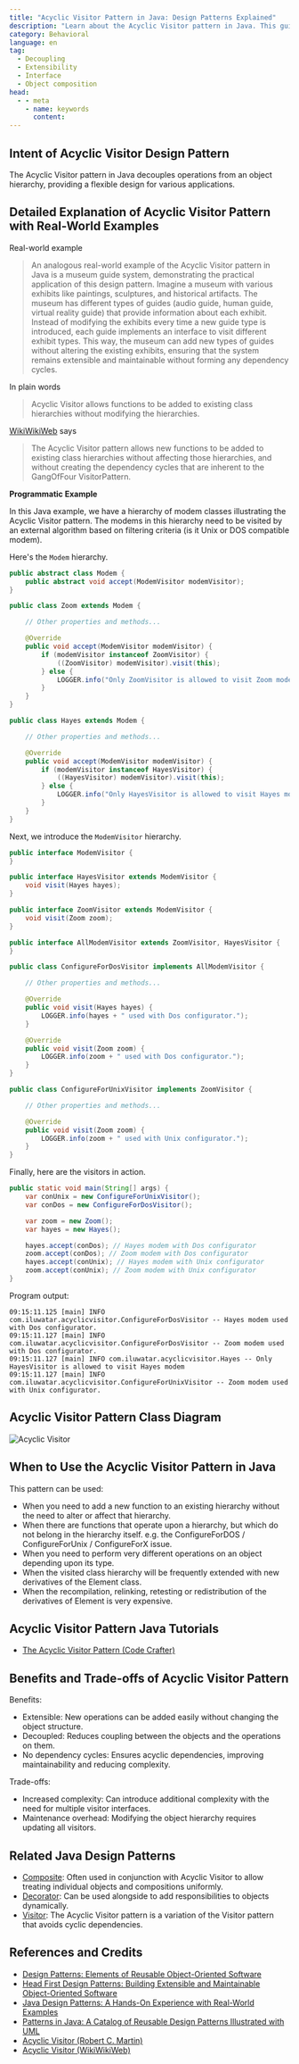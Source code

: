 ```yaml
---
title: "Acyclic Visitor Pattern in Java: Design Patterns Explained"
description: "Learn about the Acyclic Visitor pattern in Java. This guide explains how it decouples operations from object hierarchies, providing examples and real-world applications."
category: Behavioral
language: en
tag:
  - Decoupling
  - Extensibility
  - Interface
  - Object composition
head:
  - - meta
    - name: keywords
      content:
---
```


## Intent of Acyclic Visitor Design Pattern

The Acyclic Visitor pattern in Java decouples operations from an object hierarchy, providing a flexible design for various applications.

## Detailed Explanation of Acyclic Visitor Pattern with Real-World Examples

Real-world example

> An analogous real-world example of the Acyclic Visitor pattern in Java is a museum guide system, demonstrating the practical application of this design pattern. Imagine a museum with various exhibits like paintings, sculptures, and historical artifacts. The museum has different types of guides (audio guide, human guide, virtual reality guide) that provide information about each exhibit. Instead of modifying the exhibits every time a new guide type is introduced, each guide implements an interface to visit different exhibit types. This way, the museum can add new types of guides without altering the existing exhibits, ensuring that the system remains extensible and maintainable without forming any dependency cycles.

In plain words

> Acyclic Visitor allows functions to be added to existing class hierarchies without modifying the hierarchies.

[WikiWikiWeb](https://wiki.c2.com/?AcyclicVisitor) says

> The Acyclic Visitor pattern allows new functions to be added to existing class hierarchies without affecting those hierarchies, and without creating the dependency cycles that are inherent to the GangOfFour VisitorPattern.

**Programmatic Example**

In this Java example, we have a hierarchy of modem classes illustrating the Acyclic Visitor pattern. The modems in this hierarchy need to be visited by an external algorithm based on filtering criteria (is it Unix or DOS compatible modem).

Here's the `Modem` hierarchy.

```java
public abstract class Modem {
    public abstract void accept(ModemVisitor modemVisitor);
}

public class Zoom extends Modem {

    // Other properties and methods...

    @Override
    public void accept(ModemVisitor modemVisitor) {
        if (modemVisitor instanceof ZoomVisitor) {
            ((ZoomVisitor) modemVisitor).visit(this);
        } else {
            LOGGER.info("Only ZoomVisitor is allowed to visit Zoom modem");
        }
    }
}

public class Hayes extends Modem {

    // Other properties and methods...

    @Override
    public void accept(ModemVisitor modemVisitor) {
        if (modemVisitor instanceof HayesVisitor) {
            ((HayesVisitor) modemVisitor).visit(this);
        } else {
            LOGGER.info("Only HayesVisitor is allowed to visit Hayes modem");
        }
    }
}
```

Next, we introduce the `ModemVisitor` hierarchy.

```java
public interface ModemVisitor {
}

public interface HayesVisitor extends ModemVisitor {
    void visit(Hayes hayes);
}

public interface ZoomVisitor extends ModemVisitor {
    void visit(Zoom zoom);
}

public interface AllModemVisitor extends ZoomVisitor, HayesVisitor {
}

public class ConfigureForDosVisitor implements AllModemVisitor {

    // Other properties and methods...

    @Override
    public void visit(Hayes hayes) {
        LOGGER.info(hayes + " used with Dos configurator.");
    }

    @Override
    public void visit(Zoom zoom) {
        LOGGER.info(zoom + " used with Dos configurator.");
    }
}

public class ConfigureForUnixVisitor implements ZoomVisitor {

    // Other properties and methods...

    @Override
    public void visit(Zoom zoom) {
        LOGGER.info(zoom + " used with Unix configurator.");
    }
}
```

Finally, here are the visitors in action.

```java
public static void main(String[] args) {
    var conUnix = new ConfigureForUnixVisitor();
    var conDos = new ConfigureForDosVisitor();

    var zoom = new Zoom();
    var hayes = new Hayes();

    hayes.accept(conDos); // Hayes modem with Dos configurator
    zoom.accept(conDos); // Zoom modem with Dos configurator
    hayes.accept(conUnix); // Hayes modem with Unix configurator
    zoom.accept(conUnix); // Zoom modem with Unix configurator   
}
```

Program output:

```
09:15:11.125 [main] INFO com.iluwatar.acyclicvisitor.ConfigureForDosVisitor -- Hayes modem used with Dos configurator.
09:15:11.127 [main] INFO com.iluwatar.acyclicvisitor.ConfigureForDosVisitor -- Zoom modem used with Dos configurator.
09:15:11.127 [main] INFO com.iluwatar.acyclicvisitor.Hayes -- Only HayesVisitor is allowed to visit Hayes modem
09:15:11.127 [main] INFO com.iluwatar.acyclicvisitor.ConfigureForUnixVisitor -- Zoom modem used with Unix configurator.
```

## Acyclic Visitor Pattern Class Diagram

![Acyclic Visitor](./etc/acyclic-visitor.png "Acyclic Visitor")

## When to Use the Acyclic Visitor Pattern in Java

This pattern can be used:

* When you need to add a new function to an existing hierarchy without the need to alter or affect that hierarchy.
* When there are functions that operate upon a hierarchy, but which do not belong in the hierarchy itself. e.g. the ConfigureForDOS / ConfigureForUnix / ConfigureForX issue.
* When you need to perform very different operations on an object depending upon its type.
* When the visited class hierarchy will be frequently extended with new derivatives of the Element class.
* When the recompilation, relinking, retesting or redistribution of the derivatives of Element is very expensive.

## Acyclic Visitor Pattern Java Tutorials

* [The Acyclic Visitor Pattern (Code Crafter)](https://codecrafter.blogspot.com/2012/12/the-acyclic-visitor-pattern.html)

## Benefits and Trade-offs of Acyclic Visitor Pattern

Benefits:

* Extensible: New operations can be added easily without changing the object structure.
* Decoupled: Reduces coupling between the objects and the operations on them.
* No dependency cycles: Ensures acyclic dependencies, improving maintainability and reducing complexity.

Trade-offs:

* Increased complexity: Can introduce additional complexity with the need for multiple visitor interfaces.
* Maintenance overhead: Modifying the object hierarchy requires updating all visitors.

## Related Java Design Patterns

* [Composite](https://java-design-patterns.com/patterns/composite/): Often used in conjunction with Acyclic Visitor to allow treating individual objects and compositions uniformly.
* [Decorator](https://java-design-patterns.com/patterns/decorator/): Can be used alongside to add responsibilities to objects dynamically.
* [Visitor](https://java-design-patterns.com/patterns/visitor/): The Acyclic Visitor pattern is a variation of the Visitor pattern that avoids cyclic dependencies.

## References and Credits

* [Design Patterns: Elements of Reusable Object-Oriented Software](https://amzn.to/3w0pvKI)
* [Head First Design Patterns: Building Extensible and Maintainable Object-Oriented Software](https://amzn.to/49NGldq)
* [Java Design Patterns: A Hands-On Experience with Real-World Examples](https://amzn.to/3yhh525)
* [Patterns in Java: A Catalog of Reusable Design Patterns Illustrated with UML](https://amzn.to/4bOtzwF)
* [Acyclic Visitor (Robert C. Martin)](http://condor.depaul.edu/dmumaugh/OOT/Design-Principles/acv.pdf)
* [Acyclic Visitor (WikiWikiWeb)](https://wiki.c2.com/?AcyclicVisitor)
